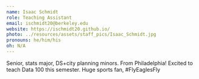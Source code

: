 ```yaml
---
name: Isaac Schmidt
role: Teaching Assistant
email: ischmidt20@berkeley.edu
website: https://ischmidt20.github.io/
photo: ../resources/assets/staff_pics/Isaac_Schmidt.jpg
pronouns: he/him/his
oh: N/A
---
```


Senior, stats major, DS+city planning minors. From Philadelphia! Excited to teach Data 100 this semester. Huge sports fan, #FlyEaglesFly
